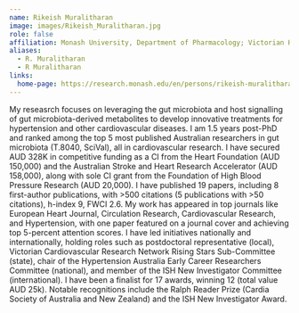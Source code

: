 ```yaml
---
name: Rikeish Muralitharan
image: images/Rikeish_Muralitharan.jpg
role: false
affiliation: Monash University, Department of Pharmacology; Victorian Heart Institute
aliases:
  - R. Muralitharan
  - R Muralitharan
links:
  home-page: https://research.monash.edu/en/persons/rikeish-muralitharan
---
```


My reseasrch focuses on leveraging the gut microbiota and host signalling of gut microbiota-derived metabolites to develop innovative treatments for hypertension and other cardiovascular diseases. I am 1.5 years post-PhD and ranked among the top 5 most published Australian researchers in gut microbiota (T.8040, SciVal), all in cardiovascular research. I have secured AUD 328K in competitive funding as a CI from the Heart Foundation (AUD 150,000) and the Australian Stroke and Heart Research Accelerator (AUD 158,000), along with sole CI grant from the Foundation of High Blood Pressure Research (AUD 20,000). I have published 19 papers, including 8 first-author publications, with >500 citations (5 publications with >50 citations), h-index 9, FWCI 2.6. My work has appeared in top journals like European Heart Journal, Circulation Research, Cardiovascular Research, and Hypertension, with one paper featured on a journal cover and achieving top 5-percent attention scores. I have led initiatives nationally and internationally, holding roles such as postdoctoral representative (local), Victorian Cardiovascular Research Network Rising Stars Sub-Committee (state), chair of the Hypertension Australia Early Career Researchers Committee (national), and member of the ISH New Investigator Committee (international). I have been a finalist for 17 awards, winning 12 (total value AUD 25k). Notable recognitions include the Ralph Reader Prize (Cardia Society of Australia and New Zealand) and the ISH New Investigator Award. 


